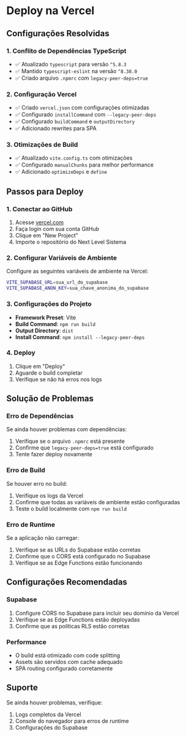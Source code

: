 # Deploy na Vercel

## Configurações Resolvidas

### 1. Conflito de Dependências TypeScript
- ✅ Atualizado `typescript` para versão `^5.8.3`
- ✅ Mantido `typescript-eslint` na versão `^8.38.0`
- ✅ Criado arquivo `.npmrc` com `legacy-peer-deps=true`

### 2. Configuração Vercel
- ✅ Criado `vercel.json` com configurações otimizadas
- ✅ Configurado `installCommand` com `--legacy-peer-deps`
- ✅ Configurado `buildCommand` e `outputDirectory`
- ✅ Adicionado rewrites para SPA

### 3. Otimizações de Build
- ✅ Atualizado `vite.config.ts` com otimizações
- ✅ Configurado `manualChunks` para melhor performance
- ✅ Adicionado `optimizeDeps` e `define`

## Passos para Deploy

### 1. Conectar ao GitHub
1. Acesse [vercel.com](https://vercel.com)
2. Faça login com sua conta GitHub
3. Clique em "New Project"
4. Importe o repositório do Next Level Sistema

### 2. Configurar Variáveis de Ambiente
Configure as seguintes variáveis de ambiente na Vercel:

```bash
VITE_SUPABASE_URL=sua_url_do_supabase
VITE_SUPABASE_ANON_KEY=sua_chave_anonima_do_supabase
```

### 3. Configurações do Projeto
- **Framework Preset**: Vite
- **Build Command**: `npm run build`
- **Output Directory**: `dist`
- **Install Command**: `npm install --legacy-peer-deps`

### 4. Deploy
1. Clique em "Deploy"
2. Aguarde o build completar
3. Verifique se não há erros nos logs

## Solução de Problemas

### Erro de Dependências
Se ainda houver problemas com dependências:
1. Verifique se o arquivo `.npmrc` está presente
2. Confirme que `legacy-peer-deps=true` está configurado
3. Tente fazer deploy novamente

### Erro de Build
Se houver erro no build:
1. Verifique os logs da Vercel
2. Confirme que todas as variáveis de ambiente estão configuradas
3. Teste o build localmente com `npm run build`

### Erro de Runtime
Se a aplicação não carregar:
1. Verifique se as URLs do Supabase estão corretas
2. Confirme que o CORS está configurado no Supabase
3. Verifique se as Edge Functions estão funcionando

## Configurações Recomendadas

### Supabase
1. Configure CORS no Supabase para incluir seu domínio da Vercel
2. Verifique se as Edge Functions estão deployadas
3. Confirme que as políticas RLS estão corretas

### Performance
- O build está otimizado com code splitting
- Assets são servidos com cache adequado
- SPA routing configurado corretamente

## Suporte
Se ainda houver problemas, verifique:
1. Logs completos da Vercel
2. Console do navegador para erros de runtime
3. Configurações do Supabase
